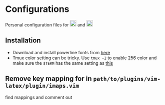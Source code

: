 # Configurations

Personal configuration files for [<img src="https://neovim.io/images/logo@2x.png" height="20em">](https://neovim.io) and [<img src="https://tmux.github.io/logo.png" height="20em">](https://tmux.github.io)

## Installation

- Download and install powerline fonts from [here](https://github.com/powerline/fonts)
- Tmux color setting can be tricky. Use `tmux -2` to enable 256 color and make sure the `$TERM` has the same setting as [this](http://superuser.com/questions/399296/256-color-support-for-vim-background-in-tmux)

## Remove key mapping for <C-J> in `path/to/plugins/vim-latex/plugin/imaps.vim`

find <C-J> mappings and comment out
